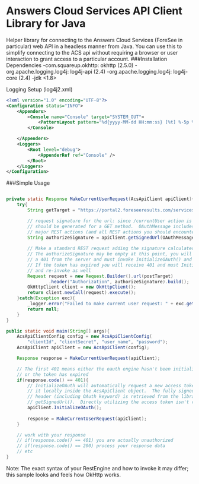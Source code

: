 Answers Cloud Services API Client Library for Java
===================
Helper library for connecting to the Answers Cloud Services (ForeSee in particular) web API in a headless manner from Java. You can use this to simplify connecting to the ACS api without requiring a browser or user interaction to grant access to a particular account.
###Installation
Dependencies
-com.squareup.okhttp: okhttp (2.5.0)
-org.apache.logging.log4j: log4j-api (2.4)
-org.apache.logging.log4j: log4j-core (2.4)
-jdk <1.8>

Logging Setup (log4j2.xml)
```xml
<?xml version="1.0" encoding="UTF-8"?>
<Configuration status="INFO">
    <Appenders>
        <Console name="Console" target="SYSTEM_OUT">
            <PatternLayout pattern="%d{yyyy-MM-dd HH:mm:ss} [%t] %-5p %c{1}:%L - %msg%n" />
        </Console>

    </Appenders>
    <Loggers>
        <Root level="debug">
            <AppenderRef ref="Console" />
        </Root>
    </Loggers>
</Configuration>
```

###Simple Usage
```java

private static Response MakeCurrentUserRequest(AcsApiClient apiClient){
	try{
		String getTarget = "https://portal2.foreseeresults.com/services/currentUser/";

		// request signature for the url: since /currentUser action is a GET action signature
		// should be generated for a GET method.  OAuthMessage includes definitions for most
		// major REST actions (and all REST actions you should encounter on Foresee services)
		String authorizeSignature = apiClient.getSignedUrl(OAuthMessage.GET, getTarget)
				
		// Make a standard REST request adding the signature calculated above
		// The authorizeSignature may be empty at this point, you will receive
		// a 401 from the server and must invoke InitializeOAuth() and try again
		// If the token has expired you will receive 401 and must InitializeOAuth()
		// and re-invoke as well
		Request request = new Request.Builder().url(postTarget)
				.header("Authorization", authorizeSignature).build();
		OkHttpClient client = new OkHttpClient();
		return client.newCall(request).execute();
	}catch(Exception exc){
		_logger.error("Failed to make current user request: " + exc.getMessage());
		return null;
	}
}

public static void main(String[] args){
	AcsApiClientConfig config = new AcsApiClientConfig(
		"clientId", "clientSecret", "user_name", "password");
	AcsApiClient apiClient = new AcsApiClient(config);

	Response response = MakeCurrentUserRequest(apiClient);

	// The first 401 means either the oauth engine hasn't been initialized yet
	// or the token has expired
	if(response.code() == 401){
		// InitializeOAuth will automatically request a new access token and store
		// it locally inside the AcsApiClient object.  The fully signed Authorization
		// header (including OAuth keyword) is retrieved from the library using
		// getSignedUrl().  Directly utilizing the access token isn't recommended
		apiClient.InitializeOAuth();
	
		response = MakeCurrentUserRequest(apiClient);
	}

	// work with your response
	// if(response.code() == 401) you are actually unauthorized
	// if(response.code() == 200) process your response data
	// etc
}

```
Note: The exact syntax of your RestEngine and how to invoke it may differ; this sample
looks and feels how OkHttp works.
